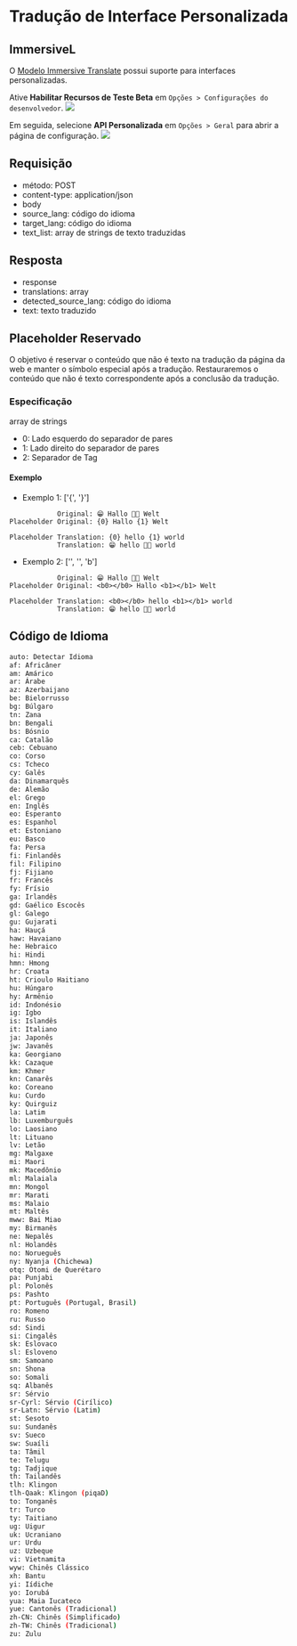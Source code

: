 # Tradução de Interface Personalizada

## ImmersiveL

O [Modelo Immersive Translate](https://github.com/immersive-translate/ImmersiveL) possui suporte para interfaces personalizadas.

Ative **Habilitar Recursos de Teste Beta** em `Opções > Configurações do desenvolvedor`.
![](https://s.immersivetranslate.com/assets/turn_on_beta_en.jpeg)

Em seguida, selecione **API Personalizada** em `Opções > Geral` para abrir a página de configuração.
![](https://s.immersivetranslate.com/assets/select_custon_api_en.jpeg)

## Requisição

- método: POST
- content-type: application/json
- body
 - source_lang: código do idioma
 - target_lang: código do idioma
 - text_list: array de strings de texto traduzidas

## Resposta

- response
 - translations: array
  - detected_source_lang: código do idioma
  - text: texto traduzido

## Placeholder Reservado

O objetivo é reservar o conteúdo que não é texto na tradução da página da web e manter o símbolo especial após a tradução. Restauraremos o conteúdo que não é texto correspondente após a conclusão da tradução.

### Especificação

array de strings

- 0: Lado esquerdo do separador de pares
- 1: Lado direito do separador de pares
- 2: Separador de Tag

#### Exemplo

- Exemplo 1: ['{', '}']

```
            Original: 😁 Hallo 👏🏻 Welt
Placeholder Original: {0} Hallo {1} Welt

Placeholder Translation: {0} hello {1} world
            Translation: 😁 hello 👏🏻 world
```

- Exemplo 2: ['', '', 'b']

```
            Original: 😁 Hallo 👏🏻 Welt
Placeholder Original: <b0></b0> Hallo <b1></b1> Welt

Placeholder Translation: <b0></b0> hello <b1></b1> world
            Translation: 😁 hello 👏🏻 world
```

## Código de Idioma

```bash
auto: Detectar Idioma
af: Africâner
am: Amárico
ar: Árabe
az: Azerbaijano
be: Bielorrusso
bg: Búlgaro
tn: Zana
bn: Bengali
bs: Bósnio
ca: Catalão
ceb: Cebuano
co: Corso
cs: Tcheco
cy: Galês
da: Dinamarquês
de: Alemão
el: Grego
en: Inglês
eo: Esperanto
es: Espanhol
et: Estoniano
eu: Basco
fa: Persa
fi: Finlandês
fil: Filipino
fj: Fijiano
fr: Francês
fy: Frísio
ga: Irlandês
gd: Gaélico Escocês
gl: Galego
gu: Gujarati
ha: Hauçá
haw: Havaiano
he: Hebraico
hi: Hindi
hmn: Hmong
hr: Croata
ht: Crioulo Haitiano
hu: Húngaro
hy: Armênio
id: Indonésio
ig: Igbo
is: Islandês
it: Italiano
ja: Japonês
jw: Javanês
ka: Georgiano
kk: Cazaque
km: Khmer
kn: Canarês
ko: Coreano
ku: Curdo
ky: Quirguiz
la: Latim
lb: Luxemburguês
lo: Laosiano
lt: Lituano
lv: Letão
mg: Malgaxe
mi: Maori
mk: Macedônio
ml: Malaiala
mn: Mongol
mr: Marati
ms: Malaio
mt: Maltês
mww: Bai Miao
my: Birmanês
ne: Nepalês
nl: Holandês
no: Norueguês
ny: Nyanja (Chichewa)
otq: Otomi de Querétaro
pa: Punjabi
pl: Polonês
ps: Pashto
pt: Português (Portugal, Brasil)
ro: Romeno
ru: Russo
sd: Sindi
si: Cingalês
sk: Eslovaco
sl: Esloveno
sm: Samoano
sn: Shona
so: Somali
sq: Albanês
sr: Sérvio
sr-Cyrl: Sérvio (Cirílico)
sr-Latn: Sérvio (Latim)
st: Sesoto
su: Sundanês
sv: Sueco
sw: Suaíli
ta: Tâmil
te: Telugu
tg: Tadjique
th: Tailandês
tlh: Klingon
tlh-Qaak: Klingon (piqaD)
to: Tonganês
tr: Turco
ty: Taitiano
ug: Uigur
uk: Ucraniano
ur: Urdu
uz: Uzbeque
vi: Vietnamita
wyw: Chinês Clássico
xh: Bantu
yi: Iídiche
yo: Iorubá
yua: Maia Iucateco
yue: Cantonês (Tradicional)
zh-CN: Chinês (Simplificado)
zh-TW: Chinês (Tradicional)
zu: Zulu
```